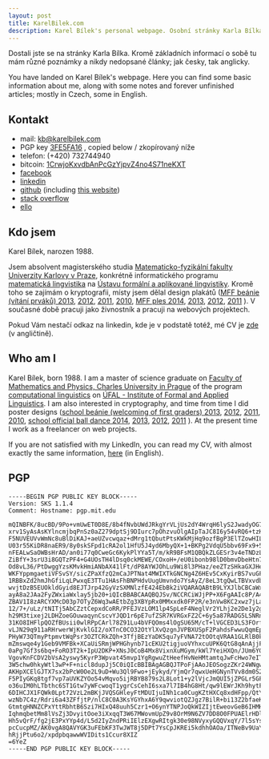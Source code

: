```yaml
---
layout: post
title: KarelBilek.com
description: Karel Bílek's personal webpage. Osobní stránky Karla Bílka.
---
```


Dostali jste se na stránky Karla Bílka. Kromě základních informací o sobě tu mám různé poznámky a nikdy nedopsané články; jak česky, tak anglicky.

You have landed on Karel Bílek's webpage. Here you can find some basic information about me, along with some notes and forever unfinished articles; mostly in Czech, some in English.

<a name="kontakt"></a>

Kontakt
---

* mail: [kb@karelbilek.com](mailto:kb@karelbilek.com)
* PGP key [3FE5FA16](https://pgp.mit.edu/pks/lookup?op=vindex&search=0xA25898CF3FE5FA16) , copied below / zkopírovaný níže
* telefon: (+420) 732744940
* bitcoin: [1CrwjoKxvdbAnPcGzYjpvZ4no4S71neKXT](bitcoin:1CrwjoKxvdbAnPcGzYjpvZ4no4S71neKXT)
* [facebook](https://facebook.com/syn.bozi)
* [linkedin](https://www.linkedin.com/profile/view?id=215709638)
* [github](https://github.com/runn1ng) (including [this website](https://github.com/runn1ng/runn1ng.github.com))
* [stack overflow](https://stackoverflow.com/users/101152/karel-b%C3%ADlek)
* [ello](https://ello.co/karel3d)


Kdo jsem
--
Karel Bílek, narozen 1988.

Jsem absolvent magisterského studia [Matematicko-fyzikální fakulty Univerzity Karlovy v Praze](http://www.mff.cuni.cz/),
konkrétně informatického programu [matematická lingvistika](http://www.mff.cuni.cz/studium/bcmgr/ok/i3b53.htm)
na [Ústavu formální a aplikované lingvistiky](https://ufal.mff.cuni.cz/).
Kromě toho se zajímám o kryptografii, místy jsem dělal design plakátů 
([MFF beánie (vítání prváků) 2013](http://www.matfyzak.cz/wp/wp-content/uploads/2013/10/beanie13_dusik-724x1024.png),
[2012](http://www.matfyzak.cz/wp/wp-content/uploads/2013/08/plakat.png),
[2011](/beanie2011.png),
[2010](http://www.matfyzak.cz/wp/wp-content/uploads/2010/11/beanie_print_sirsi.pdf),
[MFF ples 2014](http://www.matfyzak.cz/wp/wp-content/uploads/2014/01/plakat.png),
[2013](http://www.matfyzak.cz/wp/wp-content/uploads/2009/08/plakat2.png),
[2012](http://www.matfyzak.cz/wp/wp-content/uploads/2012/09/plakat_2012.png),
[2011](http://www.matfyzak.cz/wp/wp-content/uploads/2012/09/plakat_2011.jpg)
). V současné době pracuji jako živnostník a pracuji na webových projektech.

Pokud Vám nestačí odkaz na linkedin, kde je v podstatě totéž, mé CV je [zde](cv) (v angličtině).

Who am I
---
Karel Bílek, born 1988.
I am a master of science graduate on [Faculty of Mathematics and Physics, Charles University in Prague](http://www.mff.cuni.cz/)
of the program [computational linguistics](http://www.mff.cuni.cz/studium/bcmgr/ok/i3b53.htm)
on [ÚFAL - Institute of Formal and Applied Linguistics](https://ufal.mff.cuni.cz/).
I am also interested in cryptography, and time from time I did poster designs
([school beánie (welcoming of first graders) 2013](http://www.matfyzak.cz/wp/wp-content/uploads/2013/10/beanie13_dusik-724x1024.png),
[2012](http://www.matfyzak.cz/wp/wp-content/uploads/2013/08/plakat.png),
[2011](/beanie2011.png),
[2010](http://www.matfyzak.cz/wp/wp-content/uploads/2010/11/beanie_print_sirsi.pdf),
[school official ball dance 2014](http://www.matfyzak.cz/wp/wp-content/uploads/2014/01/plakat.png),
[2013](http://www.matfyzak.cz/wp/wp-content/uploads/2009/08/plakat2.png),
[2012](http://www.matfyzak.cz/wp/wp-content/uploads/2012/09/plakat_2012.png),
[2011](http://www.matfyzak.cz/wp/wp-content/uploads/2012/09/plakat_2011.jpg)
). At the present time I work as a freelancer on web projects.

If you are not satisfied with my LinkedIn, you can read my CV, with almost exactly the same information, [here](cv) (in English). 

PGP
---


    -----BEGIN PGP PUBLIC KEY BLOCK-----
    Version: SKS 1.1.4
    Comment: Hostname: pgp.mit.edu

    mQINBFK/8ucBD/9Po+vmUwET0D8E/8b4fNvbUWdJRkgYrVLjUs2dY4WrqH6lyS2JwadyOG7L
    xrv1SyAsAsKYlncmjbqPnSz0aZ279dptSj9DIurc7pOhzvuOlgAIpTaJC8I6y54vRQ6+tzKc
    F5NUVEUVvWmNc8uBlDiKAJ+aeUZvcwqaz+dMrg1tQbutPtsKWkMjHq9ozfBgP3ElTZowHILD
    U03r55KiDR8naER9/8y0skSFpd1cRA2ol1HfU5J4yd6MbyQX+1+BKPg2VdqU5bbv69Fx9+5c
    nFEALwSaOWBsHrAD/an0i77q0CweGc6KykPlYYa5T/m/kR9BFsM1QBQkZLGESr3v4eTNDzLr
    ZiBfY+3srU3i8GQTzPF4+G4UOsTH4lDsq0ckMEWE/COxoH+/eU0ibonb98lD0bmvDbeHtn7Q
    Od8vL36/PtDwggYzsKMvkHmiANbAX41lFt/dP8AYWJOhLu9Wi8l3PHaz/eeZTzSHkaGXJHee
    WKFYppmgaetiVFSvSY/sicZPaXfzQ2mCaJPTNat4MWIXTkGNCNg4Z6HEv5CxKyirBS7vuGFa
    1RBBxZd2hmJhGfiLqLPwxqE3TTu1HAsFhBNPHdvUugUmvndo7YsAyZ/8eL3tgQwLTBVxvdbE
    wvjtDzB5EUOkldGyid8EJTJrp42GyVzSXMNlzfE424EbBk2iVQARAQABtB9LYXJlbCBCaWxl
    ayA8a2JAa2FyZWxiaWxlay5jb20+iQIcBBABCAAQBQJSv/NCCRCiWJjPP+X6FgAAIc8P/A4V
    ZBAV1I8zARCYXMcD03p7OTyZ6Wq3wAEtbZg3XBYpRx0MMxxdk0FP2R/e3nVw8KC2xwz7jLa6
    12/7+/uLz/tNITj5AbCZztCepxdCoRR/PFEJVzLOM1lp4SpLeF4NeglVr2YLhj2e2De1y2g8
    h29M3tixej2LDHZoeGOuwaqynCscvYJQD1r6pE7ufZSR7KVRGxFZ2C+6y5a87RADG5LSNRnp
    31KO8IHFlpQOZfBUsii0wlRPpCArl78Z91Lu4bVFQOms4lOgSU65M/cT+lVGCED3LS3FOrfr
    vLJN29q911aRHrwerWjKvklGI2/oXTnC0CO32OtYlXvQzgnJVPBXUSpF2PahdsFwwuQqmEpB
    PHyW73QTmyPtpmvtWqPsr3OZTCRkZQh+3TfjBEzYaDK5qu7yFVNA72tOOtqVRAA1GLRlB0k+
    mZmswqe4y1Geb9VMFBk+XCaUiSRmjWPHGhynb71cEKU2tigjuoVYhxcuUPK6QtG8qAnAjjFQ
    0aPg7Gf3s6bq+FoRO3T2k+IpU2DKP+XNsJ0CoB4Mx8VixnXuMGym/kWl7YeiHXQn/JUm6YGD
    VgovKnFCDV2bVsA2yswy5KyrP3Wpvat45mvp1YgRgwuZtHeefHvNeHMtamtqJwFcHwo7eIT3
    3W5chw0hkyWtl3wP+F+nicl8dupJj5C0iQIcBBIBAgAGBQJTPoFjAAoJEOSogzZKr24WNgwQ
    AKHpXCElGJTX7sx2bPcW0Oe2L9uD+Wu3Ql9Fwo+jEykyd/YjmQr7qwxUeHGNynTVv8dm0S2Y
    F5PIyGKq8tgf7vp7aUVKZYOo54vMqvo5ijRBYB879s2L8Lot1+y2lVjcJmQUI5jZPGLr5GF5
    o36uIM0hLTbthc6ST1Gtw7yWFcwoqT1ygrCsCehI6sxa7l7IB4hG8Ht/qw9lEWrJKh9hytF1
    6DIHCJX1FQWk0Lpt72VzL2mBKjJVQSGHleyFtMDUIjuINh1ca0CugKZtHXCq8xdHFpp/QtYX
    wzNb7C4z/Rdri6a43ZFfjtP/nlC8C0A3KsYGYhxA6Y9qwviotQZJgz7BilR+bi13Z2bfaeKW
    GtmtgHNNZCPxYttRbhtB6Szi7HIxQ48uuh5Czr1+O6ynYTNPJoQkWIZIjtEweovGeB6IHMH8
    IqhmqbetMm8lVsZj3DvyitOoe3iXxqqT3W67MWovmUpZ9v8OrM9N6ZV7DD8O0FPUAElrHDlF
    Hh5vQrF/fg2jE3PxYYp4d/L5d2IyZndPRiIElzEXgwRItgk30e98NVyxyGQQVxqY/7l5sYsu
    pcCucpMZ/AK0vgA8QAVYGK3uFEbKF3TwJWT8j5DPt7YsCpJKREi5kdhhOAOa/ITNeBv9UaYg
    hRjjPtu6o2/xpdpbqawwWVIDits1Ccur8XIZ
    =6YeZ
    -----END PGP PUBLIC KEY BLOCK-----


